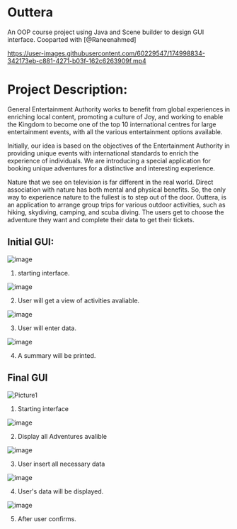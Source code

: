 # Outtera
An OOP course project using Java and Scene builder to design GUI interface.
Cooparted with [@Raneenahmed]

https://user-images.githubusercontent.com/60229547/174998834-342173eb-c881-4271-b03f-162c6263909f.mp4


# Project Description: 
General Entertainment Authority works to benefit from global experiences in 
enriching local content, promoting a culture of Joy, and working to enable the Kingdom 
to become one of the top 10 international centres for large entertainment events, with 
all the various entertainment options available.

Initially, our idea is based on the objectives of the Entertainment Authority in 
providing unique events with international standards to enrich the experience of 
individuals. We are introducing a special application for booking unique adventures for 
a distinctive and interesting experience.

Nature that we see on television is far different in the real world. Direct 
association with nature has both mental and physical benefits. So, the only way to 
experience nature to the fullest is to step out of the door.
Outtera, is an application to arrange group trips for various outdoor activities, 
such as hiking, skydiving, camping, and scuba diving. The users get to choose the 
adventure they want and complete their data to get their tickets.

## Initial GUI:

![image](https://user-images.githubusercontent.com/60229547/174996303-3f468c79-b76c-48dc-93ed-335792166894.png)
1. starting interface.

![image](https://user-images.githubusercontent.com/60229547/174996502-32d16768-0032-4d48-9639-3cacc53437e1.png)

2. User will get a view of activities avaliable.

![image](https://user-images.githubusercontent.com/60229547/174996694-e0113291-8a53-45e5-a5e6-3a3f05a6a5f3.png)

3. User will enter data.

![image](https://user-images.githubusercontent.com/60229547/174996788-da192b23-9ca2-4817-a285-6de0fe507ba3.png)

4. A summary will be printed.

## Final GUI

![Picture1](https://user-images.githubusercontent.com/60229547/174999222-c6bff72e-ead2-46d2-af11-39649d833573.gif)
1. Starting interface

![image](https://user-images.githubusercontent.com/60229547/174997396-3540c1a2-da4c-4bfa-8493-59f300bdfce1.png)

2. Display all Adventures avalible

![image](https://user-images.githubusercontent.com/60229547/174997466-da0b25a7-23da-46c0-a4eb-2aa4856f91c4.png)

3. User insert all necessary data


![image](https://user-images.githubusercontent.com/60229547/174997658-7a0a311a-6ed1-4248-86b4-e41b635337b4.png)


4. User's data will be displayed.

![image](https://user-images.githubusercontent.com/60229547/174997640-381c6007-7499-4b28-a108-0293c51168d5.png)

5. After user confirms.
